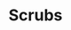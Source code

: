 ---
inv_num: 2019-046
add_credit:
url: 2019-046-scrubs
title: Scrubs
year: '2019'
display_year: '2019'
medium: Composition for pipe organ
dims:
pitch: Composition for organ - edited Toccata and Fugue in D minor, BWV 565. Written
  for Hampus Linwdall for Art Night London 2019.
ps:
live_url:
youtube:
related_code:
subheading:
download: Cory-Arcangel-Scrubs.pdf
commission:
layout: things-i-made
---